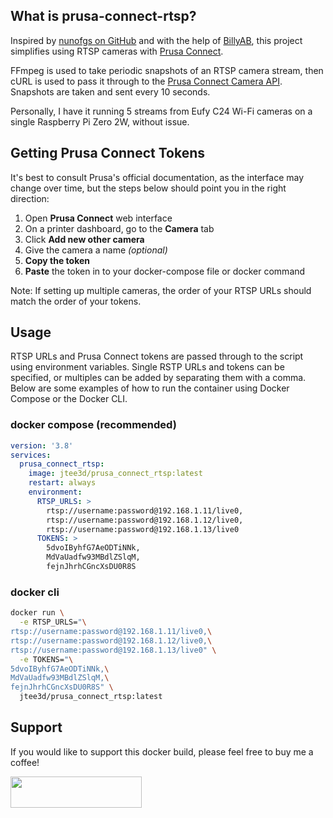 ## What is prusa-connect-rtsp?
Inspired by [nunofgs on GitHub](https://gist.github.com/nunofgs/84861ee453254823be6b069ebbce9ad2) and with the help of [BillyAB](https://github.com/billyab), this project simplifies using RTSP cameras with [Prusa Connect](https://connect.prusa3d.com/).

FFmpeg is used to take periodic snapshots of an RTSP camera stream, then cURL is used to pass it through to the [Prusa Connect Camera API](https://connect.prusa3d.com/docs/cameras/). Snapshots are taken and sent every 10 seconds.

Personally, I have it running 5 streams from Eufy C24 Wi-Fi cameras on a single Raspberry Pi Zero 2W, without issue.

## Getting Prusa Connect Tokens
It's best to consult Prusa's official documentation, as the interface may change over time, but the steps below should point you in the right direction:
1. Open **Prusa Connect** web interface
2. On a printer dashboard, go to the **Camera** tab
3. Click **Add new other camera**
4. Give the camera a name *(optional)*
5. **Copy the token**
6. **Paste** the token in to your docker-compose file or docker command

Note: If setting up multiple cameras, the order of your RTSP URLs should match the order of your tokens.

## Usage
RTSP URLs and Prusa Connect tokens are passed through to the script using environment variables. Single RSTP URLs and tokens can be specified, or multiples can be added by separating them with a comma. Below are some examples of how to run the container using Docker Compose or the Docker CLI.

### docker compose (recommended)

```yaml
version: '3.8'
services:
  prusa_connect_rtsp:
    image: jtee3d/prusa_connect_rtsp:latest
    restart: always
    environment:
      RTSP_URLS: >
        rtsp://username:password@192.168.1.11/live0,
        rtsp://username:password@192.168.1.12/live0,
        rtsp://username:password@192.168.1.13/live0
      TOKENS: >
        5dvoIByhfG7AeODTiNNk,
        MdVaUadfw93MBdlZSlqM,
        fejnJhrhCGncXsDU0R8S
```

### docker cli

```bash
docker run \
  -e RTSP_URLS="\
rtsp://username:password@192.168.1.11/live0,\
rtsp://username:password@192.168.1.12/live0,\
rtsp://username:password@192.168.1.13/live0" \
  -e TOKENS="\
5dvoIByhfG7AeODTiNNk,\
MdVaUadfw93MBdlZSlqM,\
fejnJhrhCGncXsDU0R8S" \
  jtee3d/prusa_connect_rtsp:latest
```
## Support

If you would like to support this docker build, please feel free to buy me a coffee!

<a href="https://www.buymeacoffee.com/jtee3d" rel="nofollow noopener"> <img width="210" height="50" src="https://cdn.buymeacoffee.com/buttons/v2/default-yellow.png"></a>

